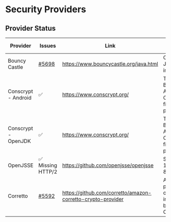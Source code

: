 
Security Providers
==================

## Provider Status

| Provider            | Issues                                                | Link                                                        | Usage Guidance |
| ------------------- | ----------------------------------------------------- | ----------------------------------------------------------- | -------------- |
| Bouncy Castle       | [#5698](https://github.com/square/okhttp/issues/5698) | https://www.bouncycastle.org/java.html                      | Clean-Room JSSE implementation |
| Conscrypt - Android | ✅                                                    |  https://www.conscrypt.org/                                 | TLS 1.3 via BoringSSL. Activated if Conscrypt is first registered provider. |
| Conscrypt - OpenJDK | ✅                                                    | https://www.conscrypt.org/                                  | TLS 1.3 via BoringSSL. Activated if Conscrypt is first registered provider. |
| OpenJSSE            | ✅ Missing HTTP/2                                     | https://github.com/openjsse/openjsse                        | Supports TLS 1.3 on Java SE 8 |
| Corretto            | [#5592](https://github.com/square/okhttp/issues/5592) | https://github.com/corretto/amazon-corretto-crypto-provider | Amazon high-performance cryptographic implementations backed by OpenSSL |


